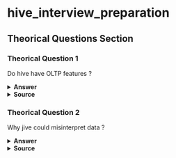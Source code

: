 # hive_interview_preparation

## Theorical Questions Section

### Theorical Question 1

Do hive have OLTP features ?

<details><summary><b>Answer</b></summary>

![Image](img/hiveIsNotOLTP.png "hiveIsNotOLTP")

![Image](img/hbase_hive_is_not_oltp.png "hbase_hive_is_not_oltp")

</details>

<details><summary><b>Source</b></summary>
programming hive
</details>

### Theorical Question 2

Why jive could misinterpret data ?

<details><summary><b>Answer</b></summary>

When you write data to a traditional database, either through loading external data,
writing the output of a query, doing UPDATE statements, etc., the database has total
control over the storage. The database is the “gatekeeper.” An important implication
of this control is that the database can enforce the schema as data is written. This is
called schema on write.

Hive has no such control over the underlying storage. There are many ways to create,
modify, and even damage the data that Hive will query. Therefore, Hive can only en-
force queries on read. This is called schema on read.

So what if the schema doesn’t match the file contents? Hive does the best that it can to
read the data. You will get lots of null values if there aren’t enough fields in each record to match the schema. If some fields are numbers and Hive encounters nonnumeric
strings, it will return nulls for those fields. Above all else, Hive tries to recover from all errors as best it can.

</details>

<details><summary><b>Source</b></summary>
programming hive
</details>